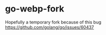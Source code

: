 # go-webp-fork
Hopefully a temporary fork because of this bug https://github.com/golang/go/issues/60437
